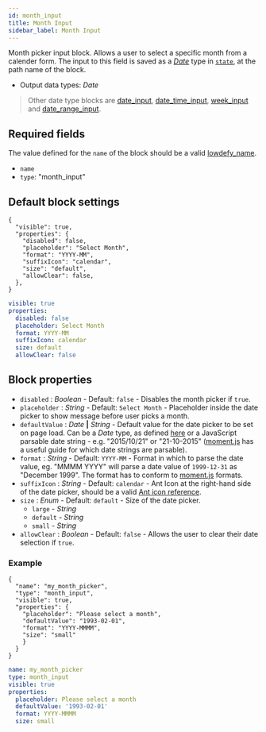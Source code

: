```yaml
---
id: month_input
title: Month Input
sidebar_label: Month Input
---
```


Month picker input block. Allows a user to select a specific month from a calender form.
The input to this field is saved as a [_Date_](date_input.md#date-type) type in [`state`](concepts/state.md), at the path name of the block.

- Output data types: _Date_

> Other date type blocks are [date_input](date_input.md), [date_time_input](date_time_input.md), [week_input](week_input.md) and [date_range_input](date_range_input.md).

## Required fields

The value defined for the `name` of the block should be a valid [lowdefy_name](concepts/lowdefy-file.md#names-and-ids).

- `name`
- `type`: "month_input"

## Default block settings

<!--DOCUSAURUS_CODE_TABS-->
<!--JSON-->

```json5
{
  "visible": true,
  "properties": {
    "disabled": false,
    "placeholder": "Select Month",
    "format": "YYYY-MM",
    "suffixIcon": "calendar",
    "size": "default",
    "allowClear": false,
  },
}
```

<!--YAML-->

```yaml
visible: true
properties:
  disabled: false
  placeholder: Select Month
  format: YYYY-MM
  suffixIcon: calendar
  size: default
  allowClear: false
```

<!--END_DOCUSAURUS_CODE_TABS-->

## Block properties

- `disabled` : _Boolean_ - Default: `false` - Disables the month picker if `true`.
- `placeholder` : _String_ - Default: `Select Month` - Placeholder inside the date picker to show message before user picks a month.
- `defaultValue` : _Date_ **|** _String_ - Default value for the date picker to be set on page load. Can be a _Date_ type, as defined [here](date_input.md#date-type) or a JavaScript parsable date string - e.g. "2015/10/21" or "21-10-2015" ([moment.js](https://momentjs.com/docs/#/parsing/string/) has a useful guide for which date strings are parsable).
- `format` : _String_ - Default: `YYYY-MM` - Format in which to parse the date value, eg. "MMMM YYYY" will parse a date value of `1999-12-31` as "December 1999". The format has to conform to [moment.js](https://momentjs.com/docs/#/parsing/string-format/) formats.
- `suffixIcon` : _String_ - Default: `calendar` - Ant Icon at the right-hand side of the date picker, should be a valid [Ant icon reference](https://ant.design/components/icon/).
- `size` : _Enum_ - Default: `default` - Size of the date picker.
  - `large` - _String_
  - `default` - _String_
  - `small` - _String_
- `allowClear` : _Boolean_ - Default: `false` - Allows the user to clear their date selection if `true`.

### Example

<!--DOCUSAURUS_CODE_TABS-->
<!--JSON-->

```json5
{
  "name": "my_month_picker",
  "type": "month_input",
  "visible": true,
  "properties": {
    "placeholder": "Please select a month",
    "defaultValue": "1993-02-01",
    "format": "YYYY-MMMM",
    "size": "small"
    }
  }
}
```

<!--YAML-->

```yaml
name: my_month_picker
type: month_input
visible: true
properties:
  placeholder: Please select a month
  defaultValue: '1993-02-01'
  format: YYYY-MMMM
  size: small
```

<!--END_DOCUSAURUS_CODE_TABS-->

